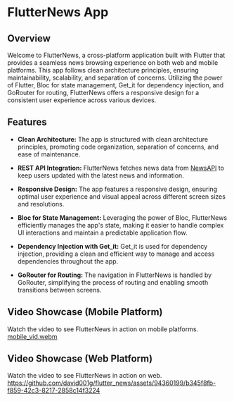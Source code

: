 # FlutterNews App

## Overview

Welcome to FlutterNews, a cross-platform application built with Flutter that provides a seamless news browsing experience on both web and mobile platforms. This app follows clean architecture principles, ensuring maintainability, scalability, and separation of concerns. Utilizing the power of Flutter, Bloc for state management, Get_it for dependency injection, and GoRouter for routing, FlutterNews offers a responsive design for a consistent user experience across various devices.

## Features

- **Clean Architecture:** The app is structured with clean architecture principles, promoting code organization, separation of concerns, and ease of maintenance.

- **REST API Integration:** FlutterNews fetches news data from [NewsAPI](https://newsapi.org/) to keep users updated with the latest news and information.

- **Responsive Design:** The app features a responsive design, ensuring optimal user experience and visual appeal across different screen sizes and resolutions.

- **Bloc for State Management:** Leveraging the power of Bloc, FlutterNews efficiently manages the app's state, making it easier to handle complex UI interactions and maintain a predictable application flow.

- **Dependency Injection with Get_it:** Get_it is used for dependency injection, providing a clean and efficient way to manage and access dependencies throughout the app.

- **GoRouter for Routing:** The navigation in FlutterNews is handled by GoRouter, simplifying the process of routing and enabling smooth transitions between screens.

## Video Showcase (Mobile Platform)

Watch the video to see FlutterNews in action on mobile platforms.
[mobile_vid.webm](https://github.com/david001g/flutter_news/assets/94360199/06017682-5456-4905-90dd-12c9de0ef3fe)

## Video Showcase (Web Platform)

Watch the video to see FlutterNews in action on web.
https://github.com/david001g/flutter_news/assets/94360199/b345f8fb-f859-42c3-8217-2858c14f3224


